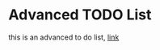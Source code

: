 # Advanced TODO List

this is an advanced to do list, [link](https://advanced-todo-list-app.vercel.app/)
